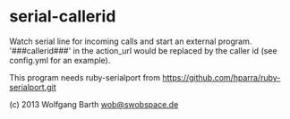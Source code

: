 serial-callerid
===============

Watch serial line for incoming calls and start an external program. 
'###callerid###' in the action_url would be replaced by the caller id (see config.yml for an example).

This program needs ruby-serialport from https://github.com/hparra/ruby-serialport.git

(c) 2013 Wolfgang Barth wob@swobspace.de
